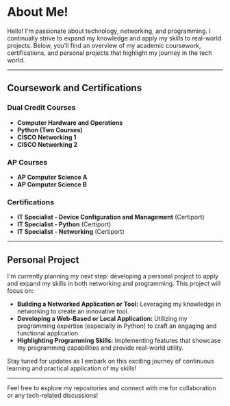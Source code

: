 # About Me!

Hello! I'm passionate about technology, networking, and programming. I continually strive to expand my knowledge and apply my skills to real-world projects. Below, you'll find an overview of my academic coursework, certifications, and personal projects that highlight my journey in the tech world.

---

## Coursework and Certifications

### Dual Credit Courses
- **Computer Hardware and Operations**
- **Python (Two Courses)**
- **CISCO Networking 1**
- **CISCO Networking 2**

### AP Courses
- **AP Computer Science A**
- **AP Computer Science B**

### Certifications
- **IT Specialist - Device Configuration and Management** (Certiport)
- **IT Specialist - Python** (Certiport)
- **IT Specialist - Networking** (Certiport)

---

## Personal Project

I'm currently planning my next step: developing a personal project to apply and expand my skills in both networking and programming. This project will focus on:

- **Building a Networked Application or Tool:** Leveraging my knowledge in networking to create an innovative tool.
- **Developing a Web-Based or Local Application:** Utilizing my programming expertise (especially in Python) to craft an engaging and functional application.
- **Highlighting Programming Skills:** Implementing features that showcase my programming capabilities and provide real-world utility.

Stay tuned for updates as I embark on this exciting journey of continuous learning and practical application of my skills!

---

Feel free to explore my repositories and connect with me for collaboration or any tech-related discussions!
